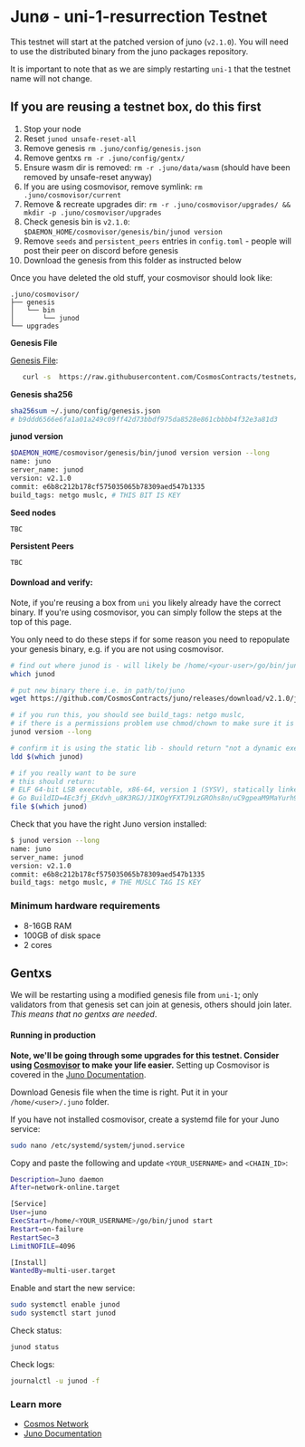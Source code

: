 # Junø - uni-1-resurrection Testnet

This testnet will start at the patched version of juno (`v2.1.0`). You will need to use the distributed binary from the juno packages repository.

It is important to note that as we are simply restarting `uni-1` that the testnet name will not change.

## If you are reusing a testnet box, do this first

1. Stop your node
2. Reset `junod unsafe-reset-all`
3. Remove genesis `rm .juno/config/genesis.json`
4. Remove gentxs `rm -r .juno/config/gentx/`
5. Ensure wasm dir is removed: `rm -r .juno/data/wasm` (should have been removed by unsafe-reset anyway)
6. If you are using cosmovisor, remove symlink: `rm .juno/cosmovisor/current`
7. Remove & recreate upgrades dir: `rm -r .juno/cosmovisor/upgrades/ && mkdir -p .juno/cosmovisor/upgrades`
8. Check genesis bin is `v2.1.0`: `$DAEMON_HOME/cosmovisor/genesis/bin/junod version`
9. Remove `seeds` and `persistent_peers` entries in `config.toml` - people will post their peer on discord before genesis
10. Download the genesis from this folder as instructed below

Once you have deleted the old stuff, your cosmovisor should look like:

```
.juno/cosmovisor/
├── genesis
│   └── bin
│       └── junod
└── upgrades
```

**Genesis File**

[Genesis File](/uni-1-resurrection/genesis.json):

```bash
   curl -s  https://raw.githubusercontent.com/CosmosContracts/testnets/main/uni-1-resurrection/genesis.json > ~/.juno/config/genesis.json
```

**Genesis sha256**

```bash
sha256sum ~/.juno/config/genesis.json
# b9ddd6566e6fa1a01a249c09ff42d73bbdf975da8528e861cbbbb4f32e3a81d3
```

**junod version**

```bash
$DAEMON_HOME/cosmovisor/genesis/bin/junod version version --long
name: juno
server_name: junod
version: v2.1.0
commit: e6b8c212b178cf575035065b78309aed547b1335
build_tags: netgo muslc, # THIS BIT IS KEY
```

**Seed nodes**

```
TBC
```

**Persistent Peers**

```
TBC
```

#### Download and verify:

Note, if you're reusing a box from `uni` you likely already have the correct binary. If you're using cosmovisor, you can simply follow the steps at the top of this page.

You only need to do these steps if for some reason you need to repopulate your genesis binary, e.g. if you are not using cosmovisor.

```sh
# find out where junod is - will likely be /home/<your-user>/go/bin/junod
which junod

# put new binary there i.e. in path/to/juno
wget https://github.com/CosmosContracts/juno/releases/download/v2.1.0/junod -O /home/<your-user>/go/bin/junod

# if you run this, you should see build_tags: netgo muslc,
# if there is a permissions problem use chmod/chown to make sure it is executable
junod version --long

# confirm it is using the static lib - should return "not a dynamic executable"
ldd $(which junod)

# if you really want to be sure
# this should return:
# ELF 64-bit LSB executable, x86-64, version 1 (SYSV), statically linked, 
# Go BuildID=4Ec3fj_EKdvh_u8K3RGJ/JIKOgYFXTJ9LzGROhs8n/uC9gpeaM9MaYurh9DJiN/YcvB8Jc2ivQM2zUSHMhg, stripped
file $(which junod)
```

Check that you have the right Juno version installed:

```sh
$ junod version --long
name: juno
server_name: junod
version: v2.1.0
commit: e6b8c212b178cf575035065b78309aed547b1335
build_tags: netgo muslc, # THE MUSLC TAG IS KEY
```

### Minimum hardware requirements

- 8-16GB RAM
- 100GB of disk space
- 2 cores

## Gentxs

We will be restarting using a modified genesis file from `uni-1`; only validators from that genesis set can join at genesis, others should join later. _This means that no gentxs are needed_.

#### Running in production

**Note, we'll be going through some upgrades for this testnet. Consider using [Cosmovisor](https://github.com/cosmos/cosmos-sdk/tree/master/cosmovisor) to make your life easier.** Setting up Cosmovisor is covered in the [Juno Documentation](https://docs.junochain.com/validators/setting-up-cosmovisor).

Download Genesis file when the time is right. Put it in your `/home/<user>/.juno` folder.

If you have not installed cosmovisor, create a systemd file for your Juno service:

```sh
sudo nano /etc/systemd/system/junod.service
```

Copy and paste the following and update `<YOUR_USERNAME>` and `<CHAIN_ID>`:

```sh
Description=Juno daemon
After=network-online.target

[Service]
User=juno
ExecStart=/home/<YOUR_USERNAME>/go/bin/junod start
Restart=on-failure
RestartSec=3
LimitNOFILE=4096

[Install]
WantedBy=multi-user.target
```

Enable and start the new service:

```sh
sudo systemctl enable junod
sudo systemctl start junod
```

Check status:

```sh
junod status
```

Check logs:

```sh
journalctl -u junod -f
```

### Learn more

- [Cosmos Network](https://cosmos.network)
- [Juno Documentation](https://docs.junochain.com/)
